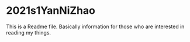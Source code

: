 # 2021s1YanNiZhao

This is a Readme file.
Basically information for those who are interested in reading my things.
